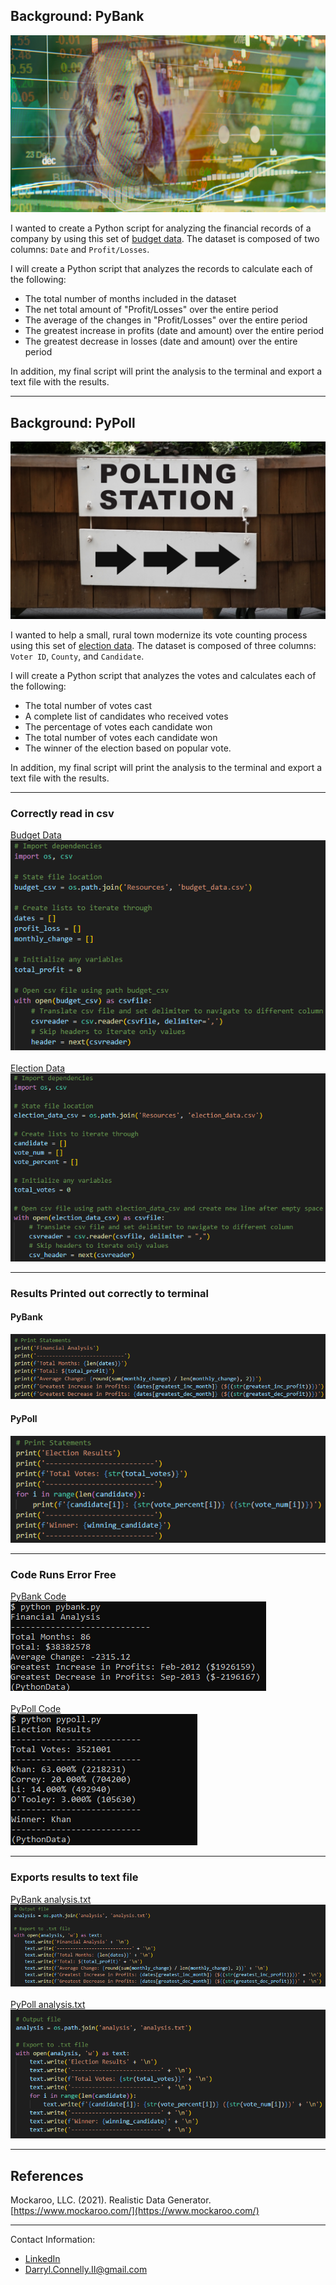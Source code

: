## Background: PyBank

  ![Revenue](Images/revenue-per-lead.png)

I wanted to create a Python script for analyzing the financial records of a company by using this set of [budget data](PyBank/Resources/budget_data.csv). The dataset is composed of two columns: `Date` and `Profit/Losses`.

I will create a Python script that analyzes the records to calculate each of the following:
  * The total number of months included in the dataset
  * The net total amount of "Profit/Losses" over the entire period
  * The average of the changes in "Profit/Losses" over the entire period
  * The greatest increase in profits (date and amount) over the entire period
  * The greatest decrease in losses (date and amount) over the entire period

In addition, my final script will print the analysis to the terminal and export a text file with the results.

  - - -

## Background: PyPoll

  ![Vote Counting](Images/Vote_counting.png)

I wanted to help a small, rural town modernize its vote counting process using this set of [election data](PyPoll/Resources/election_data.csv). The dataset is composed of three columns: `Voter ID`, `County`, and `Candidate`. 

I will create a Python script that analyzes the votes and calculates each of the following:
  * The total number of votes cast
  * A complete list of candidates who received votes
  * The percentage of votes each candidate won
  * The total number of votes each candidate won
  * The winner of the election based on popular vote.

In addition, my final script will print the analysis to the terminal and export a text file with the results.

  - - -

### Correctly read in csv
[Budget Data](PyBank/Resources/budget_data.csv)<br>
  ![Read PyBank CSV](Images/pybank_read_csv.png)<br><br>
[Election Data](PyPoll/Resources/election_data.csv)<br>
  ![Read PyPoll CSV](Images/pypoll_read_csv.png)

  - - -

### Results Printed out correctly to terminal
#### PyBank
  ![PyBank Print](Images/pybank_print_statements.png)
#### PyPoll
  ![PyPoll Print](Images/pypoll_print_statements.png)

  - - -

### Code Runs Error Free
[PyBank Code](PyBank/pybank.py)<br>
  ![PyBank Script](Images/pybank_script.png)<br><br>
[PyPoll Code](PyPoll/pypoll.py)<br>
  ![PyPoll Script](Images/pypoll_script.png)

  - - -

### Exports results to text file
[PyBank analysis.txt](PyBank/analysis/analysis.txt)<br>
  ![PyBank Export Text](Images/pybank_export_text.png)<br><br>
[PyPoll analysis.txt](PyPoll/analysis/analysis.txt)<br>
  ![PyPoll Export Text](Images/pypoll_export_text.png)

  - - - 

## References

Mockaroo, LLC. (2021). Realistic Data Generator. [https://www.mockaroo.com/](https://www.mockaroo.com/)

- - -

Contact Information:
* [LinkedIn](https://www.linkedin.com/in/connelito)
* Darryl.Connelly.II@gmail.com